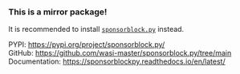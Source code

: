### This is a mirror package!

It is recommended to install [`sponsorblock.py`](https://pypi.org/project/sponsorblock.py/) instead.

PYPI: <https://pypi.org/project/sponsorblock.py/>\
GitHub: <https://github.com/wasi-master/sponsorblock.py/tree/main>\
Documentation: <https://sponsorblockpy.readthedocs.io/en/latest/>
